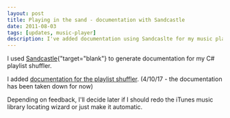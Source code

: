 ```yaml
---
layout: post
title: Playing in the sand - documentation with Sandcastle
date: 2011-08-03
tags: [updates, music-player]
description: I've added documentation using Sandcaslte for my music player written in C# for Windows.
---
```


I used [Sandcastle](http://sandcastle.codeplex.com){"target="blank"} to generate documentation for my C# playlist shuffler.

I added [documentation for the playlist shuffler](/404.html). (4/10/17 - the documentation has been taken down for now)

Depending on feedback, I'll decide later if I should redo the iTunes music library locating wizard or just make it automatic.